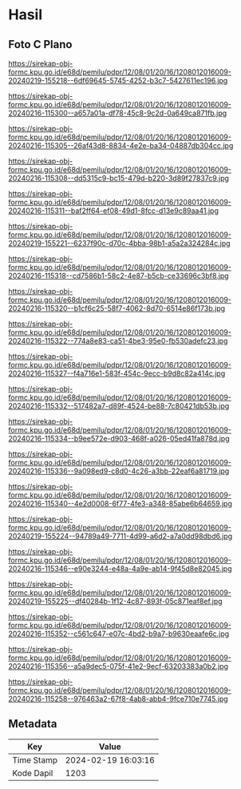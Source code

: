 # Hasil

## Foto C Plano

https://sirekap-obj-formc.kpu.go.id/e68d/pemilu/pdpr/12/08/01/20/16/1208012016009-20240219-155218--6df69645-5745-4252-b3c7-5427611ec196.jpg

https://sirekap-obj-formc.kpu.go.id/e68d/pemilu/pdpr/12/08/01/20/16/1208012016009-20240216-115300--a657a01a-df78-45c8-9c2d-0a649ca871fb.jpg

https://sirekap-obj-formc.kpu.go.id/e68d/pemilu/pdpr/12/08/01/20/16/1208012016009-20240216-115305--26af43d8-8834-4e2e-ba34-04887db304cc.jpg

https://sirekap-obj-formc.kpu.go.id/e68d/pemilu/pdpr/12/08/01/20/16/1208012016009-20240216-115308--dd5315c9-bc15-479d-b220-3d89f27837c9.jpg

https://sirekap-obj-formc.kpu.go.id/e68d/pemilu/pdpr/12/08/01/20/16/1208012016009-20240216-115311--baf2ff64-ef08-49d1-8fcc-d13e9c89aa41.jpg

https://sirekap-obj-formc.kpu.go.id/e68d/pemilu/pdpr/12/08/01/20/16/1208012016009-20240219-155221--6237f90c-d70c-4bba-98b1-a5a2a324284c.jpg

https://sirekap-obj-formc.kpu.go.id/e68d/pemilu/pdpr/12/08/01/20/16/1208012016009-20240216-115318--cd7586b1-58c2-4e87-b5cb-ce33696c3bf8.jpg

https://sirekap-obj-formc.kpu.go.id/e68d/pemilu/pdpr/12/08/01/20/16/1208012016009-20240216-115320--b1cf6c25-58f7-4062-8d70-6514e86f173b.jpg

https://sirekap-obj-formc.kpu.go.id/e68d/pemilu/pdpr/12/08/01/20/16/1208012016009-20240216-115322--774a8e83-ca51-4be3-95e0-fb530adefc23.jpg

https://sirekap-obj-formc.kpu.go.id/e68d/pemilu/pdpr/12/08/01/20/16/1208012016009-20240216-115327--f4a716e1-583f-454c-9ecc-b9d8c82a414c.jpg

https://sirekap-obj-formc.kpu.go.id/e68d/pemilu/pdpr/12/08/01/20/16/1208012016009-20240216-115332--517482a7-d89f-4524-be88-7c80421db53b.jpg

https://sirekap-obj-formc.kpu.go.id/e68d/pemilu/pdpr/12/08/01/20/16/1208012016009-20240216-115334--b9ee572e-d903-468f-a026-05ed41fa878d.jpg

https://sirekap-obj-formc.kpu.go.id/e68d/pemilu/pdpr/12/08/01/20/16/1208012016009-20240216-115336--9a098ed9-c8d0-4c26-a3bb-22eaf6a81719.jpg

https://sirekap-obj-formc.kpu.go.id/e68d/pemilu/pdpr/12/08/01/20/16/1208012016009-20240216-115340--4e2d0008-6f77-4fe3-a348-85abe6b64659.jpg

https://sirekap-obj-formc.kpu.go.id/e68d/pemilu/pdpr/12/08/01/20/16/1208012016009-20240219-155224--94789a49-7711-4d99-a6d2-a7a0dd98dbd6.jpg

https://sirekap-obj-formc.kpu.go.id/e68d/pemilu/pdpr/12/08/01/20/16/1208012016009-20240216-115346--e90e3244-e48a-4a9e-ab14-9f45d8e82045.jpg

https://sirekap-obj-formc.kpu.go.id/e68d/pemilu/pdpr/12/08/01/20/16/1208012016009-20240219-155225--df40284b-1f12-4c87-893f-05c871eaf8ef.jpg

https://sirekap-obj-formc.kpu.go.id/e68d/pemilu/pdpr/12/08/01/20/16/1208012016009-20240216-115352--c561c647-e07c-4bd2-b9a7-b9630eaafe6c.jpg

https://sirekap-obj-formc.kpu.go.id/e68d/pemilu/pdpr/12/08/01/20/16/1208012016009-20240216-115356--a5a9dec5-075f-41e2-9ecf-63203383a0b2.jpg

https://sirekap-obj-formc.kpu.go.id/e68d/pemilu/pdpr/12/08/01/20/16/1208012016009-20240216-115258--976463a2-67f8-4ab8-abb4-9fce710e7745.jpg


## Metadata

| Key        | Value               |
| ---------- | ------------------- |
| Time Stamp | 2024-02-19 16:03:16 |
| Kode Dapil | 1203                |



